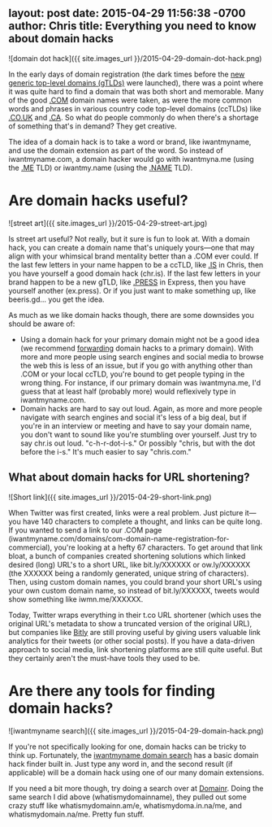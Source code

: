 layout: post
date: 2015-04-29 11:56:38 -0700
author: Chris
title: Everything you need to know about domain hacks
----

<!-- excerpt -->

![domain dot hack]({{ site.images_url }}/2015-04-29-domain-dot-hack.png)

In the early days of domain registration (the dark times before the [new generic top-level domains (gTLDs)](https://iwantmyname.com/domains/new-gtld-domain-extensions) were launched), there was a point where it was quite hard to find a domain that was both short and memorable. Many of the good [.COM](https://iwantmyname.com/domains/com-domain-name-registration-for-commercial) domain names were taken, as were the more common words and phrases in various country code top-level domains (ccTLDs) like [.CO.UK](https://iwantmyname.com/domains/co.uk-british-domain-name-registration-for-united-kingdom) and [.CA](https://iwantmyname.com/domains/ca-canadian-domain-name-registration-for-canada). So what do people commonly do when there's a shortage of something that's in demand? They get creative. 

The idea of a domain hack is to take a word or brand, like iwantmyname, and use the domain extension as part of the word. So instead of iwantmyname.com, a domain hacker would go with iwantmyna.me (using the [.ME](https://iwantmyname.com/domains/me-montenegrean-domain-name-registration-for-montenegro) TLD) or iwantmy.name (using the [.NAME](https://iwantmyname.com/domains/name-domain-name-registration-for-names) TLD). 

<!-- /excerpt -->

# Are domain hacks useful?

![street art]({{ site.images_url }}/2015-04-29-street-art.jpg)

Is street art useful? Not really, but it sure is fun to look at. With a domain hack, you can create a domain name that's uniquely yours—one that may align with your whimsical brand mentality better than a .COM ever could. If the last few letters in your name happen to be a ccTLD, like [.IS](https://iwantmyname.com/domains/is-icelandic-domain-name-registration-for-iceland) in Chris, then you have yourself a good domain hack (chr.is). If the last few letters in your brand happen to be a new gTLD, like [.PRESS](https://iwantmyname.com/domains/dot-press) in Express, then you have yourself another (ex.press). Or if you just want to make something up, like beeris.gd... you get the idea.

As much as we like domain hacks though, there are some downsides you should be aware of:

+ Using a domain hack for your primary domain might not be a good idea (we recommend [forwarding](https://help.iwantmyname.com/customer/portal/articles/1418597-how-do-i-set-up-forwarding-with-my-domain-) domain hacks to a primary domain). With more and more people using search engines and social media to browse the web this is less of an issue, but if you go with anything other than .COM or your local ccTLD, you're bound to get people typing in the wrong thing. For instance, if our primary domain was iwantmyna.me, I'd guess that at least half (probably more) would reflexively type in iwantmyname.com. 
+ Domain hacks are hard to say out loud. Again, as more and more people navigate with search engines and social it's less of a big deal, but if you're in an interview or meeting and have to say your domain name, you don't want to sound like you're stumbling over yourself. Just try to say chr.is out loud. "c-h-r-dot-i-s." Or possibly "chris, but with the dot before the i-s." It's much easier to say "chris.com." 

## What about domain hacks for URL shortening?

![Short link]({{ site.images_url }}/2015-04-29-short-link.png)

When Twitter was first created, links were a real problem. Just picture it—you have 140 characters to complete a thought, and links can be quite long. If you wanted to send a link to our .COM page (iwantmyname.com/domains/com-domain-name-registration-for-commercial), you're looking at a hefty 67 characters. To get around that link bloat, a bunch of companies created shortening solutions which linked desired (long) URL's to a short URL, like bit.ly/XXXXXX or ow.ly/XXXXXX (the XXXXXX being a randomly generated, unique string of characters). Then, using custom domain names, you could brand your short URL's using your own custom domain name, so instead of bit.ly/XXXXXX, tweets would show something like iwmn.me/XXXXXX. 

Today, Twitter wraps everything in their t.co URL shortener (which uses the original URL's metadata to show a truncated version of the original URL), but companies like [Bitly](https://iwantmyname.com/services/url-shortener/bit.ly-pro-custom-domain-short-url-forwarding-service) are still proving useful by giving users valuable link analytics for their tweets (or other social posts). If you have a data-driven approach to social media, link shortening platforms are still quite useful. But they certainly aren't the must-have tools they used to be. 

# Are there any tools for finding domain hacks?

![iwantmyname search]({{ site.images_url }}/2015-04-29-domain-hack.png)

If you're not specifically looking for one, domain hacks can be tricky to think up. Fortunately, the [iwantmyname domain search](https://iwantmyname.com) has a basic domain hack finder built in. Just type any word in, and the second result (if applicable) will be a domain hack using one of our many domain extensions. 

If you need a bit more though, try doing a search over at [Domainr](https://domainr.com). Doing the same search I did above (whatismydomainname), they pulled out some crazy stuff like whatismydomainn.am/e, whatismydoma.in.na/me, and whatismydomain.na/me. Pretty fun stuff.